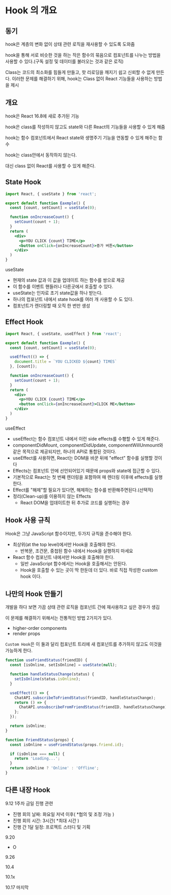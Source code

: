 # Hook 의 개요

## 동기
hook은 계층의 변화 없이 상태 관련 로직을 재사용할 수 있도록 도와줌

hook을 통해 서로 비슷한 것을 하는 작은 함수의 묶음으로 컴포넌트를 나누는 방법을 사용할 수 있다.(구독 설정 및 데이터를 불러오는 것과 같은 로직)

Class는 코드의 최소화를 힘들게 만들고, 핫 리로딩을 깨지기 쉽고 신뢰할 수 없게 만든다. 이러한 문제를 해결하기 위해, hook는 Class 없이 React 기능들을 사용하는 방법을 제시

## 개요
hook은 React 16.8에 새로 추가된 기능

hook은 class를 작성하지 않고도 state와 다른 React의 기능들을 사용할 수 있게 해줌

hook는 함수 컴포넌트에서 React state와 생명주기 기능을 연동할 수 있게 해주는 함수

hook는 class안에서 동작하지 않는다.

대신 class 없이 React를 사용할 수 있게 해준다.

## State Hook
```jsx
import React, { useState } from 'react';

export default function Eaxmple() {
  const [count, setCount] = useState(0);

  function onIncreaseCount() {
    setCount(count + 1);
  }
  return (
    <div>
      <p>YOU CLICK {count} TIME</p>
      <button onClick={onIncreaseCount}>증가 버튼</button>
    </div>
  )
}
```
useState
- 현재의 state 값과 이 값을 업데이트 하는 함수를 쌍으로 제공
- 이 함수를 이벤트 핸들러나 다른곳에서 호출할 수 있다.
- useState는 인자로 초기 state값을 하나 받는다.
- 하나의 컴포넌트 내에서 state hook를 여러 개 사용할 수 도 있다.
- 컴포넌트가 렌더링할 때 오직 한 번만 생성


## Effect Hook
```jsx
import React, { useState, useEffect } from 'react';

export default function Eaxmple() {
  const [count, setCount] = useState(0);

  useEffect(() => {
    document.title = `YOU CLICKED ${count} TIMES`    
  }, [count]);

  function onIncreaseCount() {
    setCount(count + 1);
  }
  return (
    <div>
      <p>YOU CLICK {count} TIME</p>
      <button onClick={onIncreaseCount}>CLICK ME</button>
    </div>
  )
}
```
useEffect
- useEffect는 함수 컴포넌트 내에서 이런 side effects를 수횅할 수 있게 해준다.
- componentDidMount, componentDidUpdate, componentWillUnmount와 같은 목적으로 제공되지만, 하나의 API로 통합된 것이다.
- useEffect를 사용하면, React는 DOM을 바꾼 뒤에 "effect" 함수를 실행할 것이다
- Effects는 컴포넌트 안에 선언되어있기 때문에 props와 state에 접근할 수 있다.
- 기본적으로 React는 첫 번째 렌더링을 포함하여 매 렌더링 이후에 effects를 실행한다.
- Effect를 "해제"할 필요가 있다면, 해제하는 함수를 반환해주면된다.(선택적)
- 정리(Clean-up)를 이용하지 않는 Effects
  - React DOM을 업데이트한 뒤 추가로 코드를 실행하는 경우


## Hook 사용 규칙
Hook은 그냥 JavaScript 함수이지만, 두가지 규칙을 준수해야 한다.
- 최상위(at the top level)에서만 Hook을 호출해야 한다.
  - 반복문, 조건문, 중첩된 함수 내에서 Hook을 실행하지 마세요
- React 함수 컴포넌트 내에서만 Hook을 호출해야 한다.
  - 일반 JavaScript 함수에서는 Hook을 호출해서는 안된다.
  - Hook을 호출할 수 있는 곳이 딱 한둔데 더 있다. 바로 직접 작성한 custom hook 이다.

## 나만의 Hook 만들기
개발을 하다 보면 가끔 상태 관련 로직을 컴포넌트 간에 재사용하고 싶은 경우가 생김

이 문제를 해결하기 위해서는 전통적인 방법 2가지가 있다.
- higher-order components
- render props

`Custom Hook`은 이 둘과 달리 컴포넌트 트리에 새 컴포넌트를 추가하지 않고도 이것을 가능하게 한다.

```jsx
function useFriendStatus(friendID) {
  const [isOnline, setIsOnline] = useState(null);

  function handleStatusChange(status) {
    setIsOnline(status.isOnline);
  }

  useEffect(() => {
    ChatAPI.subscribeToFriendStatus(friendID, handleStatusChange);
    return () => {
      ChatAPI.unsubscribeFromFriendStatus(friendID, handleStatusChange);
    };
  });

  return isOnline;
}

function FriendStatus(props) {
  const isOnline = useFriendStatus(props.friend.id);

  if (isOnline === null) {
    return 'Loading...';
  }
  return isOnline ? 'Online' : 'Offline';
}
```

## 다른 내장 Hook


9.12 1주차
금일 진행 관련
- 진행 회의 날짜: 화요일 저녁 이후( *협의 및 조정 가능 )
- 진행 회의 시간: 3시간( *최대 시간 )
- 진행 간 1달 일정: 프로젝트 스터디 및 기획

9.20
- O

9.26

10.4

10.1x

10.17 마지막